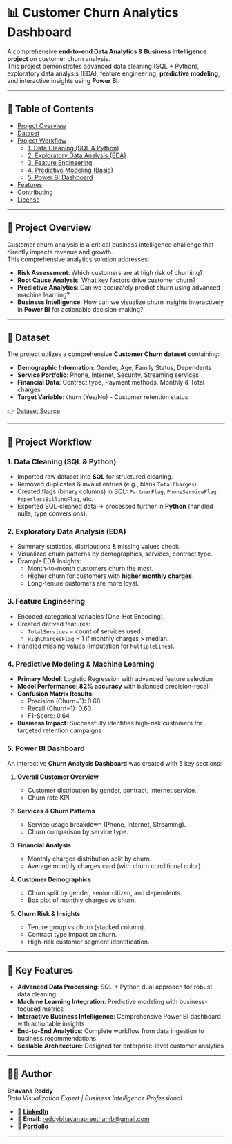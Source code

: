 # 📊 Customer Churn Analytics Dashboard

A comprehensive **end-to-end Data Analytics & Business Intelligence project** on customer churn analysis.  
This project demonstrates advanced data cleaning (SQL + Python), exploratory data analysis (EDA), feature engineering, **predictive modeling**, and interactive insights using **Power BI**.

---

## 📑 Table of Contents
- [Project Overview](#project-overview)
- [Dataset](#dataset)
- [Project Workflow](#project-workflow)
  - [1. Data Cleaning (SQL & Python)](#1-data-cleaning-sql--python)
  - [2. Exploratory Data Analysis (EDA)](#2-exploratory-data-analysis-eda)
  - [3. Feature Engineering](#3-feature-engineering)
  - [4. Predictive Modeling (Basic)](#4-predictive-modeling-basic)
  - [5. Power BI Dashboard](#5-power-bi-dashboard)
- [Features](#features)
- [Contributing](#contributing)
- [License](#license)

---

## 📌 Project Overview
Customer churn analysis is a critical business intelligence challenge that directly impacts revenue and growth.  
This comprehensive analytics solution addresses:
- **Risk Assessment**: Which customers are at high risk of churning?
- **Root Cause Analysis**: What key factors drive customer churn?
- **Predictive Analytics**: Can we accurately predict churn using advanced machine learning?
- **Business Intelligence**: How can we visualize churn insights interactively in **Power BI** for actionable decision-making?

---

## 📂 Dataset
The project utilizes a comprehensive **Customer Churn dataset** containing:
- **Demographic Information**: Gender, Age, Family Status, Dependents  
- **Service Portfolio**: Phone, Internet, Security, Streaming services  
- **Financial Data**: Contract type, Payment methods, Monthly & Total charges  
- **Target Variable**: `Churn` (Yes/No) - Customer retention status

👉 [Dataset Source](https://www.kaggle.com/datasets/blastchar/telco-customer-churn)  

---

## 🔄 Project Workflow

### 1. Data Cleaning (SQL & Python)
- Imported raw dataset into **SQL** for structured cleaning.  
- Removed duplicates & invalid entries (e.g., blank `TotalCharges`).  
- Created flags (binary columns) in SQL: `PartnerFlag`, `PhoneServiceFlag`, `PaperlessBillingFlag`, etc.  
- Exported SQL-cleaned data → processed further in **Python** (handled nulls, type conversions).

### 2. Exploratory Data Analysis (EDA)
- Summary statistics, distributions & missing values check.  
- Visualized churn patterns by demographics, services, contract type.  
- Example EDA Insights:
  - Month-to-month customers churn the most.
  - Higher churn for customers with **higher monthly charges**.
  - Long-tenure customers are more loyal.

### 3. Feature Engineering
- Encoded categorical variables (One-Hot Encoding).  
- Created derived features:
  - `TotalServices` = count of services used.  
  - `HighChargesFlag` = 1 if monthly charges > median.  
- Handled missing values (imputation for `MultipleLines`).

### 4. Predictive Modeling & Machine Learning
- **Primary Model**: Logistic Regression with advanced feature selection
- **Model Performance**: **82% accuracy** with balanced precision-recall
- **Confusion Matrix Results**:
  - Precision (Churn=1): 0.68  
  - Recall (Churn=1): 0.60  
  - F1-Score: 0.64
- **Business Impact**: Successfully identifies high-risk customers for targeted retention campaigns

### 5. Power BI Dashboard
An interactive **Churn Analysis Dashboard** was created with 5 key sections:

1. **Overall Customer Overview**  
   - Customer distribution by gender, contract, internet service.  
   - Churn rate KPI.

2. **Services & Churn Patterns**  
   - Service usage breakdown (Phone, Internet, Streaming).  
   - Churn comparison by service type.

3. **Financial Analysis**  
   - Monthly charges distribution split by churn.  
   - Average monthly charges card (with churn conditional color).  

4. **Customer Demographics**  
   - Churn split by gender, senior citizen, and dependents.  
   - Box plot of monthly charges vs churn.  

5. **Churn Risk & Insights**  
   - Tenure group vs churn (stacked column).  
   - Contract type impact on churn.  
   - High-risk customer segment identification.

---
## 🌟 Key Features

- **Advanced Data Processing**: SQL + Python dual approach for robust data cleaning
- **Machine Learning Integration**: Predictive modeling with business-focused metrics
- **Interactive Business Intelligence**: Comprehensive Power BI dashboard with actionable insights
- **End-to-End Analytics**: Complete workflow from data ingestion to business recommendations
- **Scalable Architecture**: Designed for enterprise-level customer analytics

---
## 👨‍💻 Author

**Bhavana Reddy**  
*Data Visualization Expert | Business Intelligence Professional*

- 🔗 **[LinkedIn](https://www.linkedin.com/in/bhavanareddyy/)**
- 📧 **Email**: reddybhavanapreethamb@gmail.com
- 💼 **[Portfolio](https://github.com/Bhavana-Reddy-B)**

---


